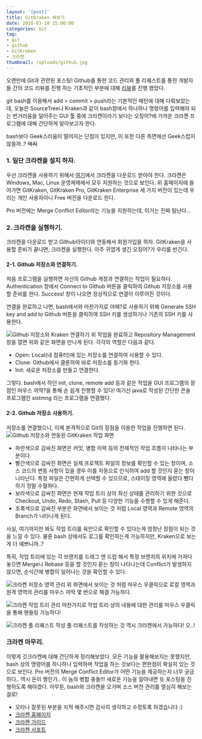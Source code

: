 ```yaml
---
layout: '[post]'
title: GitKraken 써보기
date: 2018-03-10 15:00:00
categories: Git
tag:
- git
- github
- GitKraken
- 크라켄
thumbnail: /uploads/github.jpg
---
```


오랜만에 Git과 관련된 포스팅! Github를 통한 코드 관리와 풀 리퀘스트를 통한 개발자들 간의 코드 리뷰를 진행 하는 기초적인 부분에 대해 [리뷰](https://seongjaemoon.github.io/2017/12/01/gitPrinciple/)를 진행 했었다.

git bash를 이용해서 add > commit > push라는 기본적인 패턴에 대해 다뤄보았는데, 오늘은 SourceTree나 Kraken과 같이 bash창에서 하나하나 명령어를 입력해야 되는 번거러움을 덜어주는 GUI 툴 중에 크라켄이라기 보다는 오징어?에 가까운 크라켄 프로그램에 대해 간단하게 알아보고자 한다.

bash보다 Geek스러움이 떨어지는 단점이 있지만, 이 또한 다른 측면에선 Geek스럽지 않을까..? ~~억지~~  

### 1. 일단 크라켄을 설치 하자.
우선 크라켄을 사용하기 위해서 [여기](https://www.gitkraken.com/)에서 크라켄을 다운로드 받아야 한다. 크라켄은 Windows, Mac, Linux 운영체제에서 모두 지원하는 것으로 보인다. 위 홈페이지에 들어가면 GitKraken, GitKraken Pro, GitKraken Enterprise 세 가지 버전이 있는데 우리는 개인 사용자이니 Free 버전을 다운로드 한다.

Pro 버전에는 Merge Conflict Editor라는 기능을 지원하는데, 이거는 진짜 탐난다...

### 2. 크라켄을 실행하기.
크라켄을 다운로드 받고 Github아이디와 연동해서 회원가입을 하자. GitKraken을 사용할 준비가 끝나면, 크라켄을 실행한다. 아주 귀엽게 생긴 오징어?가 우리를 반긴다.
#### 2-1. Github 저장소와 연결하기.
처음 프로그램을 실행하면 자신의 Github 계정과 연결하는 작업이 필요하다. Authentication 창에서 Connect to Github 버튼을 클릭하여 Github 저장소를 사용할 준비를 한다. Success! 창이 나오면 정상적으로 연결이 이루어진 것이다.

연결을 완료하고 나면, bash에서와 마찬가지로 야매?로 사용하기 위해 Generate SSH key and add to Github 버튼을 클릭하여 SSH 키를 생성하거나 기존의 SSH 키를 사용한다.

![Github 저장소와 Kraken 연결하기](/uploads/Kraken/kraken1.png)
위 작업을 완료하고 Repository Management 창을 열면 위와 같은 화면을 만나게 된다. 각각의 역할은 다음과 같다.
- Open: Local(내 컴퓨터)에 있는 저장소를 연결하여 사용할 수 있다.
- Clone: Github에서 클론하여 바로 저장소를 동기화 한다.
- Init: 새로운 저장소를 만들고 연결한다.

그렇다. bash에서 하던 init, clone, remote add 등과 같은 작업을 GUI 프로그램의 장점인 마우스 까딱?을 통해 손 쉽게 진행할 수 있다! 여기선 java로 작성된 간단한 콘솔 프로그램인 sistmng 라는 프로그램을 연결했다.

#### 2-2. Github 저장소 사용하기.
저장소를 연결했으니, 이제 본격적으로 Git의 장점을 이용한 작업을 진행하면 된다.
![Github 저장소와 연동된 GitKraken 작업 화면](/uploads/Kraken/krakenAll.png)
- 파란색으로 감싸진 화면은 커밋, 병합 이력 등의 전체적인 작업 흐름이 나타나는 부분이다.
- 빨간색으로 감싸진 화면은 실제 프로젝트 파일의 정보를 확인할 수 있는 창이며, 소스 코드의 변동 사항이 있을 경우 이를 자동으로 인식하여 add 할 것인지 묻는 창이 나타난다. 특정 파일은 간편하게 선택할 수 있으므로, 스테이징 영역에 올렸다 뺐다 하기 정말 수월하다.
- 보라색으로 감싸진 화면은 현재 작업 트리 상의 최신 상태를 관리하기 위한 것으로 Checkout, Undo, Redo, Stash, Pull 등 다양한 기능을 수행할 수 있게 해준다.
- 초록색으로 감싸진 부분은 화면에서 보이는 것 처럼 Local 영역과 Remote 영역의 Branch가 나타나게 된다.

사실, 여기까지만 봐도 작업 트리를 육안으로 확인할 수 있다는게 엄청난 장점이 되는 것을 느낄 수 있다. 물론 bash 상에서도 로그를 확인하는게 가능하지만, Kraken으로 보는게 더 예쁘니까..?

특히, 작업 트리에 있는 각 브랜치를 드래그 앤 드랍 해서 특정 브랜치의 위치에 가져다 놓으면 Merge나 Rebase 등을 할 것인지 묻는 창이 나타나는데 Conflict가 발생하지 않으면, 순식간에 병합이 일어나는 것을 확인할 수 있다.

![크라켄 저장소 영역 관리](/uploads/Kraken/krakenBranch1.png)
위 화면에서 보이는 것 처럼 마우스 우클릭으로 로컬 영역과 원격 영역의 관리를 마우스 까딱 몇 번으로 해결 가능하다.

![크라켄 작업 트리 관리](/uploads/Kraken/krakenBranch2.png)
마찬가지로 작업 트리 상의 내용에 대한 관리를 마우스 우클릭을 통해 핸들링 가능하다!

![크라켄 풀 리퀘스트 작성](/uploads/Kraken/krakenPR.png)
풀 리퀘스트를 작성하는 것 역시 크라켄에서 가능하다! 오..!

### 크라켄 마무리.
이렇게 깃크라켄에 대해 간단하게 정리해보았다. 모든 기능을 활용해보지는 못했지만, bash 상의 명령어를 하나하나 입력하며 작업을 하는 것보다는 편한점이 확실히 있는 것으로 보인다. Pro 버전의 Merge Conflict Editor가 어떤 기능을 제공하는지 너무 궁금하다.. 역시 돈이 짱인가.. 이 놈의 병합 충돌!!! 새로운 기능을 알아내면 또 포스팅을 진행하도록 해야겠다. 아무튼, bash와 크라켄을 오가며 소스 버전 관리를 열심히 해보는 걸로!

* 오타나 잘못된 부분을 지적 해주시면 감사히 생각하고 수정토록 하겠습니다 :)
* [크라켄 홈페이지](https://www.gitkraken.com/)
* [크라켄 가이드](https://support.gitkraken.com/start-here/guide)
* [크라켄 서포트](https://support.gitkraken.com/integrations/github)
